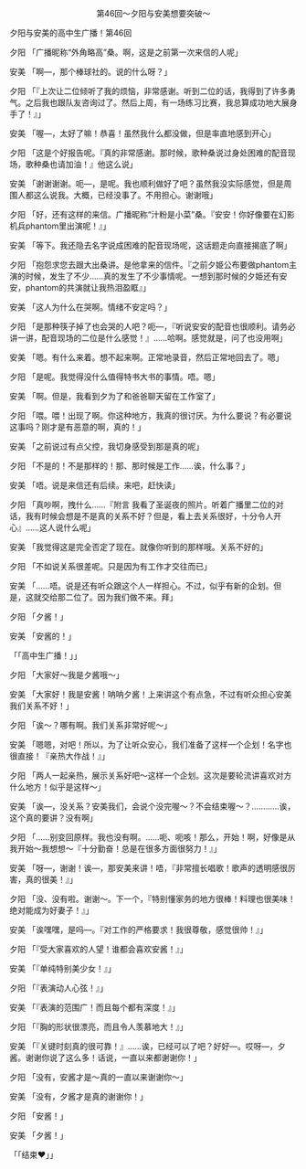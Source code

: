 <p align="center">第46回～夕阳与安美想要突破～</p>

夕阳与安美的高中生广播！第46回

夕阳 「广播昵称“外角略高”桑。啊，这是之前第一次来信的人呢」

安美 「啊—，那个棒球社的。说的什么呀？」

夕阳 「『上次让二位倾听了我的烦恼，非常感谢。听到二位的话，我得到了许多勇气。之后我也跟队友咨询过了。然后上周，有一场练习比赛，我总算成功地大展身手了！』」

安美 「喔—，太好了嘛！恭喜！虽然我什么都没做，但是率直地感到开心」

夕阳 「这是个好报告呢。『真的非常感谢。那时候，歌种桑说过身处困难的配音现场，歌种桑也请加油！』他这么说」

安美 「谢谢谢谢。呃—，是呢。我也顺利做好了吧？虽然我没实际感觉，但是周围人都这么说我。大概，已经没事了。不用担心。谢谢哦」

夕阳 「好，还有这样的来信。广播昵称“汁粉是小菜”桑。『安安！你好像要在幻影机兵phantom里出演呢！』」

安美 「等下。我还隐去名字说成困难的配音现场呢，这话题走向直接揭底了啊」

夕阳 「抱怨求您去跟大出桑讲。是他拿来的信件。『之前夕姫公布要做phantom主演的时候，发生了不少……真的发生了不少事情呢。一想到那时候的夕姫还有安安，phantom的共演就让我热泪盈眶』」

安美 「这人为什么在哭啊。情绪不安定吗？」

夕阳 「是那种筷子掉了也会哭的人吧？呃—，『听说安安的配音也很顺利。请务必讲一讲，配音现场的二位是什么感觉！』……哈啊。感觉就是，问了也没用啊」

安美 「嗯。有什么来着。想不起来啊。正常地录音，然后正常地回去了。嗯」

夕阳 「是呢。我觉得没什么值得特书大书的事情。唔。嗯」

安美 「啊。但是，我看到夕为了和爸爸聊天留在工作室了」

夕阳 「喂。喂！出现了啊。你这种地方，我真的很讨厌。为什么要说？有必要说这事吗？刚才是有恶意的啊，真的！」

安美 「之前说过有点父控，我切身感受到那是真的呢」

夕阳 「不是的！不是那样的！那、那时候是工作……诶，什么事？」

安美 「唔。说是来信还有后续。来吧，赶快读」

夕阳 「真吵啊，拽什么……『附言 我看了圣诞夜的照片。听着广播里二位的对话，我有时候会想是不是真的关系不好？但是，看上去关系很好，十分令人开心』……这人说什么呢」

安美 「我觉得这是完全否定了现在。就像你听到的那样哦。关系不好的」

夕阳 「不如说关系很差呢。只是因为有工作才交往而已」

安美 「……唔。说是还有听众跟这个人一样担心。不过，似乎有新的企划。但是，这就交给那二位了。因为我们做不来。拜」

夕阳 「夕酱！」

安美 「安酱的！」

「「高中生广播！」」

夕阳 「大家好～我是夕酱哦～」

安美 「大家好！我是安酱！呐呐夕酱！上来讲这个有点急，不过有听众担心安美我们关系不好！」

夕阳 「诶～？哪有啊。我们关系非常好呢～」

安美 「嗯嗯，对吧！所以，为了让听众安心，我们准备了这样一个企划！名字也很直接！『亲热大作战！』」

夕阳 「两人一起亲热，展示关系好吧～这样一个企划。这次是要轮流讲喜欢对方什么地方！似乎是这样～」

安美 「诶—，没关系？安美我们，会说个没完喔～？不会结束喔～？…………诶，这个真的要讲？没有啊」

夕阳 「……别变回原样。我也没有啊。……呃、呃咳！那么，开始！啊，好像是从我开始～我想想～『十分勤奋！总是在很多方面很努力！』」

安美 「呀—，谢谢！诶—，那安美来讲！唔，『非常擅长唱歌！歌声的透明感很厉害，真的很美！』」

夕阳 「没、没有啦。谢谢～。下一个，『特别懂家务的地方很棒！料理也很美味！绝对能成为好妻子！』」

安美 「诶嘿嘿，是吗—。『对工作的严格要求！我很尊敬，感觉很帅！』」

夕阳 「『受大家喜欢的人望！谁都会喜欢安酱！』」

安美 「『单纯特别美少女！』」

夕阳 「『表演动人心弦！』」

安美 「『表演的范围广！而且每个都有深度！』」

夕阳 「『胸的形状很漂亮，而且令人羡慕地大！』」

安美 「『关键时刻真的很可靠！』……诶，已经可以了吧？好好—。哎呀—，夕酱。谢谢你说了这么多！话说，一直以来都谢谢你！」

夕阳 「没有，安酱才是～真的一直以来谢谢你～」

安美 「没有，夕酱才是真的谢谢你！」

夕阳 「安酱！」

安美 「夕酱！」

「「结束♥」」

